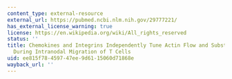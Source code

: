 ```yaml
---
content_type: external-resource
external_url: https://pubmed.ncbi.nlm.nih.gov/29777221/
has_external_license_warning: true
license: https://en.wikipedia.org/wiki/All_rights_reserved
status: ''
title: Chemokines and Integrins Independently Tune Actin Flow and Substrate Friction
  During Intranodal Migration of T Cells
uid: ee815f78-4597-47ee-9d61-15060d71868e
wayback_url: ''
---
```

